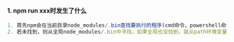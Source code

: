 #### 1. npm run xxx时发生了什么

```js
1. 首先npm会在当前目录node_modules/.bin查找要执行的程序(cmd命令，powershell命令，unix命令)，找到则运行
2. 若未找到，则从全局node_modules/.bin中寻找，如果全局也没找到，就从path环境变量查找有没有其他同名的可执行程序
```